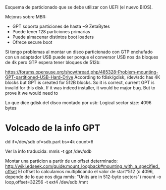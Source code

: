 Esquema de particionado que se debe utilizar con UEFI (el nuevo BIOS).

Mejoras sobre MBR:
 - GPT soporta particiones de hasta ~9 ZetaBytes
 - Puede tener 128 particiones primarias
 - Puede almacenar distintos boot loaders
 - Ofrece secure boot


Si tengo problemas al montar un disco particionado con GTP enchufado con un adaptador USB puede ser porque el conversor USB nos da bloques de 4k pero GTP espera tener bloques de 512b:

https://forums.opensuse.org/showthread.php/485328-Problem-mounting-GPT-partitioned-USB-Hard-Drive
According to fdisk/gdisk, /dev/sdc has 4K blocks but GPT is created for 512B blocks. So it is correct, current GPT is invalid for this disk. If it was indeed installer, it would be major bug. But to prove it we would need to


Lo que dice gdisk del disco montado por usb:
Logical sector size: 4096 bytes


# Volcado de la info GPT
dd if=/dev/sdb of=sdb.part bs=4k count=6

Ver la info traducida:
mmls -t gpt /dev/sdb


Montar una particion a partir de un offset determinado:
http://wiki.edseek.com/guide:mount_loopback#mounting_with_a_specified_offset
El offset lo calculamos multiplicando el valor de start*512 (o 4096, depende de lo que nos diga mmls: "Units are in 512-byte sectors")
mount -o loop,offset=32256 -t ext4 /dev/sdb /mnt
